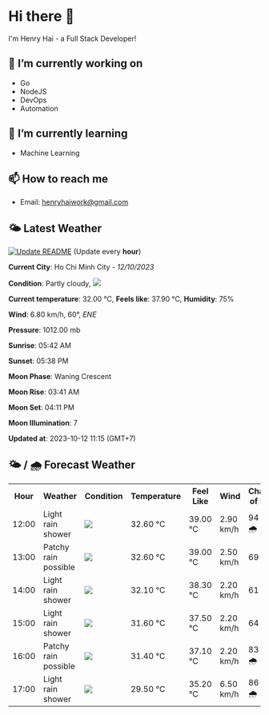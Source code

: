 # Hi there 👋

I'm Henry Hai - a Full Stack Developer!

## 🔭 I’m currently working on

- Go
- NodeJS
- DevOps
- Automation

## 🌱 I’m currently learning

- Machine Learning

## 📫 How to reach me

- Email: <henryhaiwork@gmail.com>

## 🌤️ Latest Weather
[![Update README](https://github.com/henry0hai/henry0hai/actions/workflows/udpateReadme.yml/badge.svg)](https://github.com/henry0hai/henry0hai/actions/workflows/udpateReadme.yml)
(Update every **hour**)
<!-- CURRENT_WEATHER:START -->
**Current City**: Ho Chi Minh City - *12/10/2023*

**Condition**: Partly cloudy, <img src="https://cdn.weatherapi.com/weather/64x64/day/116.png"/>

**Current temperature**: 32.00 °C, **Feels like**: 37.90 °C, **Humidity**: 75%

**Wind**: 6.80 km/h, 60°, *ENE*

**Pressure**: 1012.00 mb

**Sunrise**: 05:42 AM

**Sunset**: 05:38 PM

**Moon Phase**: Waning Crescent

**Moon Rise**: 03:41 AM

**Moon Set**: 04:11 PM

**Moon Illumination**: 7

**Updated at**: 2023-10-12 11:15 (GMT+7)<!-- CURRENT_WEATHER:END -->

## 🌤️ / 🌧️ Forecast Weather
<!-- FORECAST_WEATHER:START -->
<table>
		<tr>
			<th>Hour</th>
			<th>Weather</th>
			<th>Condition</th>
			<th>Temperature</th>
			<th>Feel Like</th>
			<th>Wind</th>
			<th>Chance of Rain</th>
		</tr>
				<tr>
					<td>12:00</td>
					<td>Light rain shower</td>
					<td><img src='https://cdn.weatherapi.com/weather/64x64/day/353.png'/></td>
					<td>32.60 °C</td>
					<td>39.00 °C</td>
					<td>2.90 km/h</td>
					<td>94 % 🌧️</td>
				</tr>
				<tr>
					<td>13:00</td>
					<td>Patchy rain possible</td>
					<td><img src='https://cdn.weatherapi.com/weather/64x64/day/176.png'/></td>
					<td>32.60 °C</td>
					<td>39.00 °C</td>
					<td>2.50 km/h</td>
					<td>69 %</td>
				</tr>
				<tr>
					<td>14:00</td>
					<td>Light rain shower</td>
					<td><img src='https://cdn.weatherapi.com/weather/64x64/day/353.png'/></td>
					<td>32.10 °C</td>
					<td>38.30 °C</td>
					<td>2.20 km/h</td>
					<td>61 %</td>
				</tr>
				<tr>
					<td>15:00</td>
					<td>Light rain shower</td>
					<td><img src='https://cdn.weatherapi.com/weather/64x64/day/353.png'/></td>
					<td>31.60 °C</td>
					<td>37.50 °C</td>
					<td>2.20 km/h</td>
					<td>64 %</td>
				</tr>
				<tr>
					<td>16:00</td>
					<td>Patchy rain possible</td>
					<td><img src='https://cdn.weatherapi.com/weather/64x64/day/176.png'/></td>
					<td>31.40 °C</td>
					<td>37.10 °C</td>
					<td>2.20 km/h</td>
					<td>83 % 🌧️</td>
				</tr>
				<tr>
					<td>17:00</td>
					<td>Light rain shower</td>
					<td><img src='https://cdn.weatherapi.com/weather/64x64/day/353.png'/></td>
					<td>29.50 °C</td>
					<td>35.20 °C</td>
					<td>6.50 km/h</td>
					<td>86 % 🌧️</td>
				</tr>
</table>
<!-- FORECAST_WEATHER:END -->
